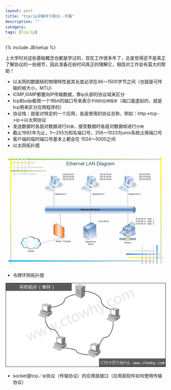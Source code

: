```yaml
---
layout: post
title: "tcp/ip详解学习笔记--开篇"
description: ""
category:
tags: [tcp/ip]
---
```

{% include JB/setup %}  

上大学时对这些基础概念也都是学过的，现在工作很多年了，总是觉得还不是真正了解协议的一些细节，因此准备花些时间真正的理解它，相信对工作会有莫大的帮助！    

* 以太网的数据帧的物理特性是其长度必须在46～1500字节之间（也就是可传输的帧大小，MTU）
* ICMP,IGMP都要向IP传输数据，靠ip头部的协议域来区分
* tcp和udp都用一个16bit的端口号来表示`不同的应用程序`（端口是虚拟的，就是tcp用来区分应用程序的）
* 协议栈：就是对特定的一个应用，各层使用的协议总称，例如：http->tcp->ip->以太网协议
* 发送数据时各层对数据进行`封装`，接受数据时各层对数据帧进行`分用`
* 截止1992年为止，1～255为知名端口号，256～1023为unix系统占用端口号
* 客户端的临时端口号基本上都会在	1024～5000之间
* 以太网拓扑图

![以太网拓扑图](https://raw.githubusercontent.com/arkulo56/arkulo56.github.com/master/images/Ethernet%20Lan%20Diagram_Full.png) 

* 令牌环网拓扑图

![令牌环网拓扑图](https://raw.githubusercontent.com/arkulo56/arkulo56.github.com/master/images/ring.gif)

* socket是tcp／ip协议（传输协议）的应用层接口（应用层软件如何使用传输协议）